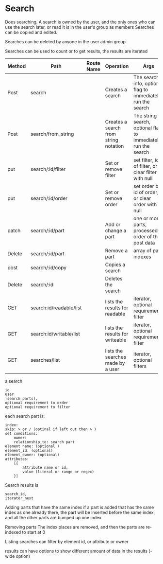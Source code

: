 # Search

Does searching.
A search is owned by the user, and the only ones who can use the search later, or read it is in the user's group as members
Searches can be copied and edited.

Searches can be deleted by anyone in the user admin group

Searches can be used to count or to get results, the results are iterated


| Method | Path                    | Route Name | Operation                             | Args                                                           |
|--------|-------------------------|------------|---------------------------------------|----------------------------------------------------------------|
| Post   | search                  |            | Creates a search                      | The search info, optional flag to immediately run the search   |
| Post   | search/from_string      |            | Creates a search from string notation | The string search, optional flag to immediately run the search |
| put    | search/:id/filter       |            | Set or remove filter                  | set filter, id of filter, or clear filter with null            |
| put    | search/:id/order        |            | Set or remove order                   | set order by, id of order, or clear order with null            |
| patch  | search/:id/part         |            | Add or change a part                  | one or more parts, processed in order of the post data         |
| Delete | search/:id/part         |            | Remove a part                         | array of part indexes                                          |
| post   | search/:id/copy         |            | Copies a search                       |                                                                |
| Delete | search/:id              |            | Deletes the search                    |                                                                |
| GET    | search:id/readable/list |            | lists the results for readable        | iterator, optional requirements filter                         |
| GET    | search:id/writable/list |            | lists the results for writeable       | iterator, optional requirements filter                         |
| GET    | searches/list           |            | lists the searches made by a user     | iterator, optional filters                                     |






a search

    id
    user
    [search parts],
    optional requirement to order
    optional requirement to filter

each search part is:

    index: 
    skip: > or / (optinal if left out then > )
    set conditions:
        owner:
        relationship_to: search part
    element name: (optional )
    element_id: (optional)
    element_owner: (optional)    
    attributes:
        [{
            attribute name or id,
            value (literal or range or regex)
        }]


Search results is
    
    search_id,
    iterator_next


Adding parts that have the same index
    if a part is added that has the same index as one already there, the part will be inserted before the same index, and all the other parts are bumped up one index

Removing parts
    The index places are removed, and then the parts are re-indexed to start at 0

Listing searches
    can filter by element id, or attribute or owner

results can have options to show different amount of data in the results (-wide option)
